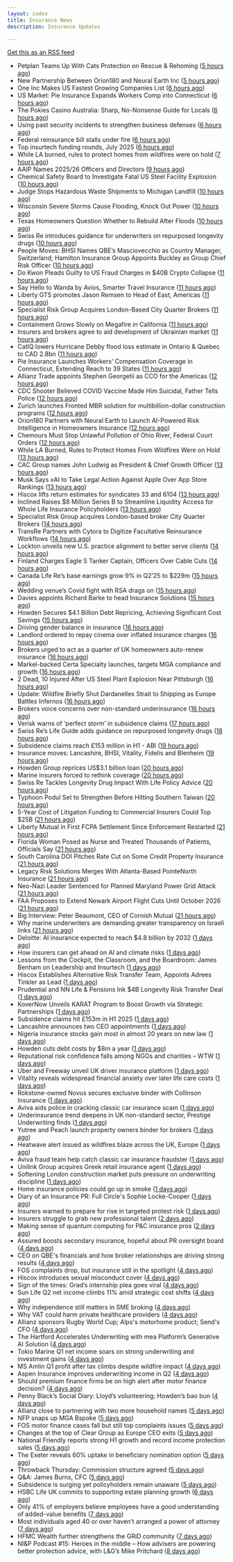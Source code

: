 ```yaml
---
layout: index
title: Insurance News
description: Insurance Updates

---
```


[Get this as an RSS feed](/insurance.rss)

<!-- news_marker starts -->
- Petplan Teams Up With Cats Protection on Rescue & Rehoming ([5 hours ago](https://insurance-edge.net/2025/08/12/petplan-teams-up-with-cats-protection-on-rescue-rehoming/))
- New Partnership Between Orion180 and Neural Earth Inc ([5 hours ago](https://insurance-edge.net/2025/08/12/new-partnership-between-orion180-and-neural-earth-inc/))
- One Inc Makes US Fastest Growing Companies List ([6 hours ago](https://insurance-edge.net/2025/08/12/one-inc-makes-us-fastest-growing-companies-list/))
- US Market: Pie Insurance Expands Workers Comp into Connecticut ([6 hours ago](https://insurance-edge.net/2025/08/12/us-market-pie-insurance-expands-workers-comp-into-connecticut/))
- The Pokies Casino Australia: Sharp, No-Nonsense Guide for Locals ([6 hours ago](https://insurance-edge.net/2025/08/12/the-pokies-casino-australia-login-bonuses-payid-banking/))
- Using past security incidents to strengthen business defenses ([6 hours ago](https://www.dig-in.com/opinion/using-past-cybersecurity-incidents-to-strengthen-business-defenses))
- Federal reinsurance bill stalls under fire ([6 hours ago](https://www.dig-in.com/news/federal-reinsurance-bill-stalls-under-fire))
- Top insurtech funding rounds, July 2025 ([6 hours ago](https://www.dig-in.com/list/top-insurtech-funding-rounds-july-2025))
- While LA burned, rules to protect homes from wildfires were on hold ([7 hours ago](https://www.dig-in.com/articles/rules-to-protect-homes-from-wildfires-on-hold-la-fires))
- AAIP Names 2025/26 Officers and Directors ([9 hours ago](https://www.insurancejournal.com/news/southcentral/2025/08/12/835484.htm))
- Chemical Safety Board to Investigate Fatal US Steel Facility Explosion ([10 hours ago](https://www.insurancejournal.com/news/east/2025/08/12/835451.htm))
- Judge Stops Hazardous Waste Shipments to Michigan Landfill ([10 hours ago](https://www.insurancejournal.com/news/midwest/2025/08/12/835462.htm))
- Wisconsin Severe Storms Cause Flooding, Knock Out Power ([10 hours ago](https://www.insurancejournal.com/news/midwest/2025/08/12/835459.htm))
- Texas Homeowners Question Whether to Rebuild After Floods ([10 hours ago](https://www.insurancejournal.com/news/southcentral/2025/08/12/835448.htm))
- Swiss Re introduces guidance for underwriters on repurposed longevity drugs ([10 hours ago](https://www.reinsurancene.ws/swiss-re-introduces-guidance-for-underwriters-on-repurposed-longevity-drugs/))
- People Moves: BHSI Names QBE’s Masciovecchio as Country Manager, Switzerland; Hamilton Insurance Group Appoints Buckley as Group Chief Risk Officer ([10 hours ago](https://www.insurancejournal.com/news/international/2025/08/12/835438.htm))
- Do Kwon Pleads Guilty to US Fraud Charges in $40B Crypto Collapse ([11 hours ago](https://www.insurancejournal.com/news/national/2025/08/12/835435.htm))
- Say Hello to Wanda by Avios, Smarter Travel Insurance ([11 hours ago](https://insurance-edge.net/2025/08/12/say-hello-to-wanda-by-avios-smarter-travel-insurance/))
- Liberty GTS promotes Jason Remsen to Head of East, Americas ([11 hours ago](https://www.reinsurancene.ws/liberty-gts-promotes-jason-remsen-to-head-of-east-americas/))
- Specialist Risk Group Acquires London-Based City Quarter Brokers ([11 hours ago](https://www.insurancejournal.com/news/international/2025/08/12/835425.htm))
- Containment Grows Slowly on Megafire in California ([11 hours ago](https://www.insurancejournal.com/news/west/2025/08/12/835429.htm))
- Insurers and brokers agree to aid development of Ukrainian market ([11 hours ago](https://www.postonline.co.uk/news/7958879/insurers-and-brokers-agree-to-aid-development-of-ukrainian-market))
- CatIQ lowers Hurricane Debby flood loss estimate in Ontario & Quebec to CAD 2.8bn ([11 hours ago](https://www.reinsurancene.ws/catiq-lowers-hurricane-debby-flood-loss-estimate-in-ontario-quebec-to-cad-2-8bn/))
- Pie Insurance Launches Workers’ Compensation Coverage in Connecticut, Extending Reach to 39 States ([11 hours ago](https://www.insurtechinsights.com/pie-insurance-launches-workers-compensation-coverage-in-connecticut-extending-reach-to-39-states/))
- Allianz Trade appoints Stephen Georgetii as CCO for the Americas ([12 hours ago](https://www.reinsurancene.ws/allianz-trade-appoints-stephen-georgetii-as-cco-for-the-americas/))
- CDC Shooter Believed COVID Vaccine Made Him Suicidal, Father Tells Police ([12 hours ago](https://www.insurancejournal.com/news/southeast/2025/08/12/835406.htm))
- Zurich launches Fronted MBR solution for multibillion-dollar construction programs ([12 hours ago](https://www.reinsurancene.ws/zurich-launches-fronted-mbr-solution-for-multibillion-dollar-construction-programs/))
- Orion180 Partners with Neural Earth to Launch AI-Powered Risk Intelligence in Homeowners Insurance ([12 hours ago](https://www.insurtechinsights.com/orion180-partners-with-neural-earth-to-launch-ai-powered-risk-intelligence-in-homeowners-insurance/))
- Chemours Must Stop Unlawful Pollution of Ohio River, Federal Court Orders ([12 hours ago](https://www.insurancejournal.com/news/southeast/2025/08/12/835394.htm))
- While LA Burned, Rules to Protect Homes From Wildfires Were on Hold ([13 hours ago](https://www.insurancejournal.com/news/west/2025/08/12/835391.htm))
- CAC Group names John Ludwig as President & Chief Growth Officer ([13 hours ago](https://www.reinsurancene.ws/cac-group-names-john-ludwig-as-president-chief-growth-officer/))
- Musk Says xAI to Take Legal Action Against Apple Over App Store Rankings ([13 hours ago](https://www.insurancejournal.com/news/national/2025/08/12/835379.htm))
- Hiscox lifts return estimates for syndicates 33 and 6104 ([13 hours ago](https://www.reinsurancene.ws/hiscox-lifts-return-estimates-for-syndicates-33-and-6104/))
- Inclined Raises $8 Million Series B to Streamline Liquidity Access for Whole Life Insurance Policyholders ([13 hours ago](https://www.insurtechinsights.com/inclined-raises-8-million-series-b-to-streamline-liquidity-access-for-whole-life-insurance-policyholders/))
- Specialist Risk Group acquires London-based broker City Quarter Brokers ([14 hours ago](https://www.reinsurancene.ws/specialist-risk-group-acquires-london-based-broker-city-quarter-brokers/))
- TransRe Partners with Cytora to Digitize Facultative Reinsurance Workflows ([14 hours ago](https://www.insurtechinsights.com/transre-partners-with-cytora-to-digitize-facultative-reinsurance-workflows/))
- Lockton unveils new U.S. practice alignment to better serve clients ([14 hours ago](https://www.reinsurancene.ws/lockton-unveils-new-u-s-practice-alignment-to-better-serve-clients/))
- Finland Charges Eagle S Tanker Captain, Officers Over Cable Cuts ([14 hours ago](https://www.insurancejournal.com/news/international/2025/08/12/835374.htm))
- Canada Life Re’s base earnings grow 9% in Q2’25 to $229m ([15 hours ago](https://www.reinsurancene.ws/canada-life-res-base-earnings-grow-9-in-q225-to-229m/))
- Wedding venue’s Covid fight with RSA drags on ([15 hours ago](https://www.postonline.co.uk/commercial/7958873/wedding-venue%E2%80%99s-covid-fight-with-rsa-drags-on))
- Davies appoints Richard Barke to head Insurance Solutions ([15 hours ago](https://www.insurancebusinessmag.com/uk/news/breaking-news/davies-appoints-richard-barke-to-head-insurance-solutions-545841.aspx))
- Howden Secures $4.1 Billion Debt Repricing, Achieving Significant Cost Savings ([15 hours ago](https://www.insurtechinsights.com/howden-secures-4-1-billion-debt-repricing-achieving-significant-cost-savings/))
- Driving gender balance in insurance ([16 hours ago](https://www.insurancebusinessmag.com/uk/news/breaking-news/driving-gender-balance-in-insurance-545839.aspx))
- Landlord ordered to repay cinema over inflated insurance charges ([16 hours ago](https://www.insurancebusinessmag.com/uk/news/legal-insights/landlord-ordered-to-repay-cinema-over-inflated-insurance-charges-545828.aspx))
- Brokers urged to act as a quarter of UK homeowners auto-renew insurance ([16 hours ago](https://www.insurancebusinessmag.com/uk/news/property-insurance/brokers-urged-to-act-as-a-quarter-of-uk-homeowners-autorenew-insurance-545833.aspx))
- Markel-backed Certa Specialty launches, targets MGA compliance and growth ([16 hours ago](https://www.insurancebusinessmag.com/uk/news/breaking-news/markelbacked-certa-specialty-launches-targets-mga-compliance-and-growth-545826.aspx))
- 2 Dead, 10 Injured After US Steel Plant Explosion Near Pittsburgh ([16 hours ago](https://www.insurancejournal.com/news/east/2025/08/12/835339.htm))
- Update: Wildfire Briefly Shut Dardanelles Strait to Shipping as Europe Battles Infernos ([16 hours ago](https://www.insurancejournal.com/news/international/2025/08/12/835363.htm))
- Brokers voice concerns over non-standard underinsurance ([16 hours ago](https://www.postonline.co.uk/broker/7958868/brokers-voice-concerns-over-non-standard-underinsurance))
- Verisk warns of ‘perfect storm’ in subsidence claims ([17 hours ago](https://www.postonline.co.uk/news/7958874/verisk-warns-of-%E2%80%98perfect-storm%E2%80%99-in-subsidence-claims))
- Swiss Re’s Life Guide adds guidance on repurposed longevity drugs ([18 hours ago](https://ifamagazine.com/swiss-res-life-guide-adds-guidance-on-repurposed-longevity-drugs/))
- Subsidence claims reach £153 million in H1 - ABI ([19 hours ago](https://www.insurancebusinessmag.com/uk/news/catastrophe/subsidence-claims-reach-153-million-in-h1--abi-545817.aspx))
- Insurance moves: Lancashire, BHSI, Vitality, Fidelis and Blenheim ([19 hours ago](https://www.insurancebusinessmag.com/uk/news/breaking-news/insurance-moves-lancashire-bhsi-vitality-fidelis-and-blenheim-545816.aspx))
- Howden Group reprices US$3.1 billion loan ([20 hours ago](https://www.insurancebusinessmag.com/uk/news/breaking-news/howden-group-reprices-us3-1-billion-loan-545809.aspx))
- Marine insurers forced to rethink coverage ([20 hours ago](https://www.insurancebusinessmag.com/uk/news/marine/marine-insurers-forced-to-rethink-coverage-545808.aspx))
- Swiss Re Tackles Longevity Drug Impact With Life Policy Advice ([20 hours ago](https://www.insurancejournal.com/news/international/2025/08/12/835354.htm))
- Typhoon Podul Set to Strengthen Before Hitting Southern Taiwan ([20 hours ago](https://www.insurancejournal.com/news/international/2025/08/12/835350.htm))
- 5-Year Cost of Litigation Funding to Commercial Insurers Could Top $25B ([21 hours ago](https://www.insurancejournal.com/news/national/2025/08/12/835334.htm))
- Liberty Mutual in First FCPA Settlement Since Enforcement Restarted ([21 hours ago](https://www.insurancejournal.com/news/national/2025/08/12/835328.htm))
- Florida Woman Posed as Nurse and Treated Thousands of Patients, Officials Say ([21 hours ago](https://www.insurancejournal.com/news/southeast/2025/08/12/835185.htm))
- South Carolina DOI Pitches Rate Cut on Some Credit Property Insurance ([21 hours ago](https://www.insurancejournal.com/news/southeast/2025/08/12/835286.htm))
- Legacy Risk Solutions Merges With Atlanta-Based PointeNorth Insurance ([21 hours ago](https://www.insurancejournal.com/news/southeast/2025/08/12/835221.htm))
- Neo-Nazi Leader Sentenced for Planned Maryland Power Grid Attack ([21 hours ago](https://www.insurancejournal.com/news/east/2025/08/12/835275.htm))
- FAA Proposes to Extend Newark Airport Flight Cuts Until October 2026 ([21 hours ago](https://www.insurancejournal.com/news/east/2025/08/12/835278.htm))
- Big Interview: Peter Beaumont, CEO of Cornish Mutual ([21 hours ago](https://www.postonline.co.uk/commercial/7957996/big-interview-peter-beaumont-ceo-of-cornish-mutual))
- Why marine underwriters are demanding greater transparency on Israeli links ([21 hours ago](https://www.postonline.co.uk/lloyd%E2%80%99slondon/7958862/why-marine-underwriters-are-demanding-greater-transparency-on-israeli-links))
- Deloitte: AI insurance expected to reach $4.8 billion by 2032 ([1 days ago](https://www.dig-in.com/news/deloitte-ai-insurance-expected-to-reach-4-8-billion-by-2032))
- How insurers can get ahead on AI and climate risks ([1 days ago](https://www.dig-in.com/news/how-insurers-can-get-ahead-on-ai-and-climate-risks))
- Lessons from the Cockpit, the Classroom, and the Boardroom: James Benham on Leadership and Insurtech ([1 days ago](https://www.insurtechinsights.com/lessons-from-the-cockpit-the-classroom-and-the-boardroom-james-benham-on-leadership-and-insurtech/))
- Hiscox Establishes Alternative Risk Transfer Team, Appoints Adrees Tinkler as Lead ([1 days ago](https://www.insurtechinsights.com/hiscox-establishes-alternative-risk-transfer-team-appoints-adrees-tinkler-as-lead/))
- Prudential and NN Life & Pensions Ink $4B Longevity Risk Transfer Deal ([1 days ago](https://www.insurtechinsights.com/prudential-and-nn-life-pensions-ink-4b-longevity-risk-transfer-deal/))
- KoverNow Unveils KARAT Program to Boost Growth via Strategic Partnerships ([1 days ago](https://www.insurtechinsights.com/kovernow-unveils-karat-program-to-boost-growth-via-strategic-partnerships/))
- Subsidence claims hit £153m in H1 2025 ([1 days ago](https://www.postonline.co.uk/claims/7958872/subsidence-claims-hit-%C2%A3153m-in-h1-2025))
- Lancashire announces two CEO appointments ([1 days ago](https://www.postonline.co.uk/lloyd%E2%80%99slondon/7958870/lancashire-announces-two-ceo-appointments))
- Nigeria insurance stocks gain most in almost 20 years on new law ([1 days ago](https://www.dig-in.com/articles/nigeria-insurance-stocks-gain-most-20-years-on-new-law))
- Howden cuts debt costs by $8m a year ([1 days ago](https://www.postonline.co.uk/news/7958871/howden-cuts-debt-costs-by-8m-a-year))
- Reputational risk confidence falls among NGOs and charities – WTW ([1 days ago](https://www.insurancebusinessmag.com/uk/news/non-profits/reputational-risk-confidence-falls-among-ngos-and-charities--wtw-545741.aspx))
- Uber and Freeway unveil UK driver insurance platform ([1 days ago](https://www.postonline.co.uk/personal/7958864/uber-and-freeway-unveil-uk-driver-insurance-platform))
- Vitality reveals widespread financial anxiety over later life care costs ([1 days ago](https://ifamagazine.com/vitality-reveals-widespread-financial-anxiety-over-later-life-care-costs/))
- Rokstone-owned Novus secures exclusive binder with Collinson Insurance ([1 days ago](https://www.insurancebusinessmag.com/uk/news/breaking-news/rokstoneowned-novus-secures-exclusive-binder-with-collinson-insurance-545690.aspx))
- Aviva aids police in cracking classic car insurance scam ([1 days ago](https://www.postonline.co.uk/claims/7958866/aviva-aids-police-in-cracking-classic-car-insurance-scam))
- Underinsurance trend deepens in UK non-standard sector, Prestige Underwriting finds ([1 days ago](https://www.insurancebusinessmag.com/uk/news/breaking-news/underinsurance-trend-deepens-in-uk-nonstandard-sector-prestige-underwriting-finds-545681.aspx))
- Yutree and Peach launch property owners binder for brokers ([1 days ago](https://www.insurancebusinessmag.com/uk/news/property-insurance/yutree-and-peach-launch-property-owners-binder-for-brokers-545680.aspx))
- Heatwave alert issued as wildfires blaze across the UK, Europe ([1 days ago](https://www.insurancebusinessmag.com/uk/news/catastrophe/heatwave-alert-issued-as-wildfires-blaze-across-the-uk-europe-545668.aspx))
- Aviva fraud team help catch classic car insurance fraudster ([1 days ago](https://www.insurancebusinessmag.com/uk/news/auto-motor/aviva-fraud-team-help-catch-classic-car-insurance-fraudster-545667.aspx))
- Unilink Group acquires Greek retail insurance agent ([1 days ago](https://www.insurancebusinessmag.com/uk/news/breaking-news/unilink-group-acquires-greek-retail-insurance-agent-545666.aspx))
- Softening London construction market puts pressure on underwriting discipline ([1 days ago](https://www.insurancebusinessmag.com/uk/news/construction-engineering/softening-london-construction-market-puts-pressure-on-underwriting-discipline-545665.aspx))
- Home insurance policies could go up in smoke ([1 days ago](https://www.insurancebusinessmag.com/uk/news/property-insurance/home-insurance-policies-could-go-up-in-smoke-545663.aspx))
- Diary of an Insurance PR: Full Circle's Sophie Locke-Cooper ([1 days ago](https://www.postonline.co.uk/people/7957975/diary-of-an-insurance-pr-full-circles-sophie-locke-cooper))
- Insurers warned to prepare for rise in targeted protest risk ([1 days ago](https://www.postonline.co.uk/risk-management/7958207/insurers-warned-to-prepare-for-rise-in-targeted-protest-risk))
- Insurers struggle to grab new professional talent ([2 days ago](https://www.dig-in.com/news/insurers-struggle-to-grab-new-professional-talent))
- Making sense of quantum computing for P&C insurance pros ([2 days ago](https://www.dig-in.com/opinion/making-sense-of-quantum-computing-for-p-c-insurance-pros))
- Assured boosts secondary insurance, hopeful about PR oversight board ([4 days ago](https://www.dig-in.com/news/assured-boosts-secondary-insurance-hopeful-about-pr-oversight-board))
- CEO on QBE's financials and how broker relationships are driving strong results ([4 days ago](https://www.insurancebusinessmag.com/uk/news/breaking-news/ceo-on-qbes-financials-and-how-broker-relationships-are-driving-strong-results-545610.aspx))
- FOS complaints drop, but insurance still in the spotlight ([4 days ago](https://www.insurancebusinessmag.com/uk/news/breaking-news/fos-complaints-drop-but-insurance-still-in-the-spotlight-545600.aspx))
- Hiscox introduces sexual misconduct cover ([4 days ago](https://www.postonline.co.uk/commercial/7958861/hiscox-introduces-sexual-misconduct-cover))
- Sign of the times: Grad’s internship plea goes viral ([4 days ago](https://www.postonline.co.uk/news/7958858/sign-of-the-times-grad%E2%80%99s-internship-plea-goes-viral))
- Sun Life Q2 net income climbs 11% amid strategic cost shifts ([4 days ago](https://www.insurancebusinessmag.com/uk/news/breaking-news/sun-life-q2-net-income-climbs-11-amid-strategic-cost-shifts-545533.aspx))
- Why independence still matters in SME broking ([4 days ago](https://www.insurancebusinessmag.com/uk/news/breaking-news/why-independence-still-matters-in-sme-broking-545531.aspx))
- Why VAT could harm private healthcare providers ([4 days ago](https://ifamagazine.com/why-vat-could-harm-private-healthcare-providers/))
- Allianz sponsors Rugby World Cup; Alps's motorhome product; Send's CFO ([4 days ago](https://www.postonline.co.uk/news/7958853/allianz-sponsors-rugby-world-cup-alpss-motorhome-product-sends-cfo))
- The Hartford Accelerates Underwriting with mea Platform’s Generative AI Solution ([4 days ago](https://www.insurtechinsights.com/the-hartford-accelerates-underwriting-with-mea-platforms-generative-ai-solution/))
- Tokio Marine Q1 net income soars on strong underwriting and investment gains ([4 days ago](https://www.insurancebusinessmag.com/uk/news/breaking-news/tokio-marine-q1-net-income-soars-on-strong-underwriting-and-investment-gains-545506.aspx))
- MS Amlin Q1 profit after tax climbs despite wildfire impact ([4 days ago](https://www.insurancebusinessmag.com/uk/news/breaking-news/ms-amlin-q1-profit-after-tax-climbs-despite-wildfire-impact-545503.aspx))
- Aspen Insurance improves underwriting income in Q2 ([4 days ago](https://www.insurancebusinessmag.com/uk/news/breaking-news/aspen-insurance-improves-underwriting-income-in-q2-545500.aspx))
- Should premium finance firms be on high alert after motor finance decision? ([4 days ago](https://www.postonline.co.uk/regulation/7958311/should-premium-finance-firms-be-on-high-alert-after-motor-finance-decision))
- Penny Black’s Social Diary: Lloyd’s volunteering; Howden’s bao bun ([4 days ago](https://www.postonline.co.uk/people/7958082/penny-black%E2%80%99s-social-diary-lloyd%E2%80%99s-volunteering-howden%E2%80%99s-bao-bun))
- Allianz close to partnering with two more household names ([5 days ago](https://www.postonline.co.uk/news/7958857/allianz-close-to-partnering-with-two-more-household-names))
- NFP snaps up MGA Bspoke ([5 days ago](https://www.postonline.co.uk/news/7958856/nfp-snaps-up-mga-bspoke))
- FOS motor finance cases fall but still top complaints issues ([5 days ago](https://www.postonline.co.uk/personal/7958855/fos-motor-finance-cases-fall-but-still-top-complaints-issues))
- Changes at the top of Clear Group as Europe CEO exits ([5 days ago](https://www.postonline.co.uk/news/7958854/changes-at-the-top-of-clear-group-as-europe-ceo-exits))
- National Friendly reports strong H1 growth and record income protection sales ([5 days ago](https://ifamagazine.com/national-friendly-reports-strong-h1-growth-and-record-income-protection-sales/))
- The Exeter reveals 60% uptake in beneficiary nomination option ([5 days ago](https://ifamagazine.com/the-exeter-reveals-60-uptake-in-beneficiary-nomination-option/))
- Throwback Thursday: Commission structure agreed ([5 days ago](https://www.postonline.co.uk/broker/7956760/throwback-thursday-commission-structure-agreed))
- Q&A: James Burns, CFC ([5 days ago](https://www.postonline.co.uk/technology/7957874/qa-james-burns-cfc))
- Subsidence is surging yet policyholders remain unaware ([5 days ago](https://www.postonline.co.uk/claims/7958244/subsidence-is-surging-yet-policyholders-remain-unaware))
- HSBC Life UK commits to supporting estate planning growth ([6 days ago](https://ifamagazine.com/hsbc-life-uk-commits-to-supporting-estate-planning-growth/))
- Only 41% of employers believe employees have a good understanding of added-value benefits ([7 days ago](https://ifamagazine.com/only-41-of-employers-believe-employees-have-a-good-understanding-of-added-value-benefits/))
- Most individuals aged 40 or over haven’t arranged a power of attorney ([7 days ago](https://ifamagazine.com/most-individuals-aged-40-or-over-havent-arranged-a-power-of-attorney/))
- HFMC Wealth further strengthens the GRiD community ([7 days ago](https://ifamagazine.com/hfmc-wealth-further-strengthens-the-grid-community/))
- NI&P Podcast #15: Heroes in the middle – How advisers are powering better protection advice, with L&G’s Mike Pritchard ([8 days ago](https://ifamagazine.com/nip-podcast-15-heroes-in-the-middle-how-advisers-are-powering-better-protection-advice-with-lgs-mike-pritchard/))

<!-- news_marker ends -->